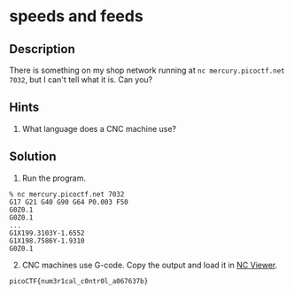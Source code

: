 # speeds and feeds
## Description
There is something on my shop network running at `nc mercury.picoctf.net 7032`, but I can't tell what it is. Can you?
## Hints
1. What language does a CNC machine use?
## Solution
1. Run the program.
```console
% nc mercury.picoctf.net 7032
G17 G21 G40 G90 G64 P0.003 F50
G0Z0.1
G0Z0.1
...
G1X199.3103Y-1.6552
G1X198.7586Y-1.9310
G0Z0.1
```
2. CNC machines use G-code. Copy the output and load it in [NC Viewer](https://ncviewer.com).
```
picoCTF{num3r1cal_c0ntr0l_a067637b}
```
